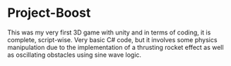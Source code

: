 # Project-Boost
This was my very first 3D game with unity and in terms of coding, it is complete, script-wise. Very basic C# code, but it involves some physics manipulation due to the implementation of a thrusting rocket effect as well as oscillating obstacles using sine wave logic.
